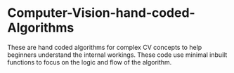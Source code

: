 # Computer-Vision-hand-coded-Algorithms
These are hand coded algorithms for complex CV concepts to help beginners understand the internal workings. These code use minimal inbuilt functions to focus on the logic and flow of the algorithm.
